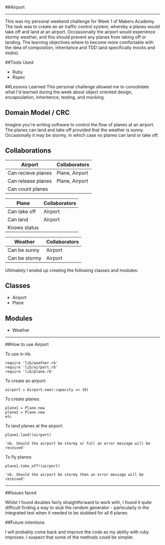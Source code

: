 
##Airport
_____________________

This was my personal weekend challenge for Week 1 of Makers Academy. The task was to create an air traffic control system; whereby a planes would take off and land at an airport. Occassionally the airport would experience stormy weather, and this should prevent any planes from taking off or landing. The learning objectives where to become more comfortable with the idea of composition, inheritance and TDD (and specifically mocks and stubs).

##Tools Used
* Ruby
* Rspec

##Lessons Learned
This personal challenge allowed me to consolidate what I'd learned during the week about object oriented design, encapsulation, inheritence, testing, and mocking.


## Domain Model / CRC

Imagine you're writing software to control the flow of planes at an airport. The planes can land and take off provided that the weather is sunny. Occasionally it may be stormy, in which case no planes can land or take off.



Collaborations
--------------

Airport                 | Collaborators
------------------------|-------------------
Can recieve planes      | Plane, Airport
Can release planes      | Plane, Airport
Can count planes        |


Plane                   | Collaborators
------------------------|-------------------
Can take off            | Airport
Can land                | Airport
Knows status            |

Weather                 | Collaborators
------------------------|--------------------
Can be sunny            | Airport
Can be stormy           | Airport



Ultimately I ended up creating the following classes and modules:

Classes
-------

* Airport
* Plane

Modules
-------

* Weather
___________________________

##How to use Airport

To use in irb:
```shell
require 'lib/weather.rb'
require 'lib/airport.rb'
require 'lib/plane.rb'
```
To create an airport:
```shell
airport = Airport.new(:capacity => 10)
```
To create planes:
```shell
plane1 = Plane.new
plane2 = Plane.new
etc
```
To land planes at the airport:
```shell
plane1.land!(airport)

'nb. Should the airport be stormy or full an error message will be received'
```

To fly planes:
```shell
plane1.take_off!(airport)

'nb. Should the airport be stormy then an error message will be received'
```

_______________________________

##Issues faced

Whilst I found doubles fairly straightforward to work with, I found it quite difficult finding a way to stub the random generator - particularly in the integrated test when it needed to be stubbed for all 6 planes

##Future intentions

I will probably come back and improve the code as my ability with ruby improves. I suspect that some of the methods could be simpler.

